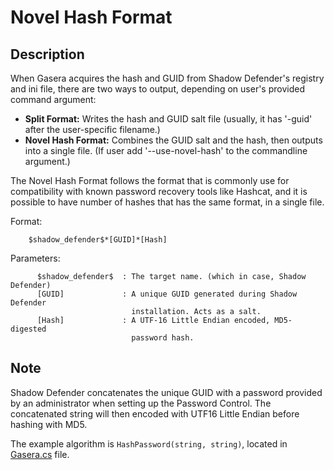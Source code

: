 # Novel Hash Format

## Description
When Gasera acquires the hash and GUID from Shadow Defender's registry and ini file,
there are two ways to output, depending on user's provided command argument:

- **Split Format:** Writes the hash and GUID salt file (usually, it has '-guid' after
  the user-specific filename.)
- **Novel Hash Format:** Combines the GUID salt and the hash, then outputs into a single
  file. (If user add '--use-novel-hash' to the commandline argument.)

The Novel Hash Format follows the format that is commonly use for compatibility
with known password recovery tools like Hashcat, and it is possible to have
number of hashes that has the same format, in a single file.

Format:
```
    $shadow_defender$*[GUID]*[Hash]
```
Parameters:
```
      $shadow_defender$  : The target name. (which in case, Shadow Defender)
      [GUID]             : A unique GUID generated during Shadow Defender
                           installation. Acts as a salt.
      [Hash]             : A UTF-16 Little Endian encoded, MD5-digested
                           password hash.
```

## Note

Shadow Defender concatenates the unique GUID with a password provided by an
administrator when setting up the Password Control. The concatenated string
will then encoded with UTF16 Little Endian before hashing with MD5.

The example algorithm is ```HashPassword(string, string)```, located in 
[Gasera.cs](https://github.com/PheeLeep/Gasera-Project/blob/master/GaseraLib/Gasera.cs#L209)
file.